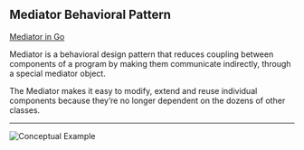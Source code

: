 ## Mediator Behavioral Pattern

[Mediator in Go](https://refactoring.guru/design-patterns/mediator/go/example)

Mediator is a behavioral design pattern that reduces coupling between components of a program by making them communicate indirectly, through a special mediator object.

The Mediator makes it easy to modify, extend and reuse individual components because they’re no longer dependent on the dozens of other classes.

***

![Conceptual Example]()
